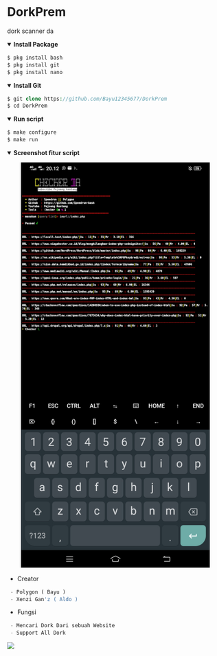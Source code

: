 # DorkPrem
dork scanner da
<details open>
  <summary><strong> Install Package </strong></summary>

  ```php
  $ pkg install bash
  $ pkg install git
  $ pkg install nano
  ```
  </details>

<details open>
  <summary><strong> Install Git </strong></summary>

  ```php
  $ git clone https://github.com/Bayu12345677/DorkPrem
  $ cd DorkPrem
  ```
  </details>

<details open>
  <summary><strong> Run script </strong></summary>

  ```php
  $ make configure
  $ make run
  ```
  </details>
<details open>
  <summary><strong> Screenshot fitur script </strong></summary>
  <p align="center">
  <img src="https://github.com/Bayu12345677/DorkPrem/blob/master/img/Screenshot_20220624_201211_84d3000e3f4017145260f7618db1d683.jpg" width="440" title="Menu" alt="Menu">
  </p>
  </details>


- Creator 
```php
 - Polygon ( Bayu )
 - Xenzi Gan'z ( Aldo )
```

- Fungsi
```php
 - Mencari Dork Dari sebuah Website
 - Support All Dork 
```

[![](https://img.shields.io/static/v1?logo=youtube&label=subscribe&message=Pejuang%20Kentang&color=red)](https://youtube.com/channel/UCtu-GcxKL8kJBXpR1wfMgWg)
